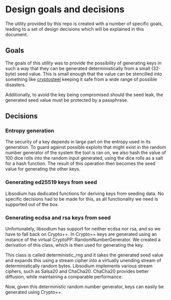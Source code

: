 # Design goals and decisions

The utility provided by this repo is created with a number of specific
goals, leading to a set of design decisions which will be explained in
this document.

## Goals

The goals of this utility was to provide the possibility of generating
keys in such a way that they can be generated deterministically from a
small (32-byte) seed value. This is small enough that the value can be
stencilled into something like [cryptosteel](https://cryptosteel.com/)
keeping it safe from a wide range of possible disasters.

Additionally, to avoid the key being compromised should the seed leak,
the generated seed value must be protected by a passphrase.

## Decisions

### Entropy generation

The security of a key depends in large part on the entropy used in its
generation. To guard against possible exploits that might exist in the
random number generator of the system the tool is ran on, we also hash
the value of 100 dice rolls into the random input generated, using the
dice rolls as a salt for a hash function. The result of this operation
then becomes the seed value for generating the other keys.

### Generating ed25519 keys from seed

Libsodium has dedicated functions for deriving keys from seeding data.
No specific decisions had to be made for this, as all functionality we
need is supported out of the box.

### Generating ecdsa and rsa keys from seed

Unfortunately, libsodium has support for neither ecdsa nor rsa, and so
we have to fall back on Crypto++. In Crypto++ keys are generated using
an instance of the virtual CryptoPP::RandomNumberGenerator. We created
a derivation of this class, which is then used for generating the key.

This class is called deterministic_rng and it takes the generated seed
value and expands this using a stream cipher into a virtually unending
stream of deterministically random bytes. Libsodium implements various
stream ciphers, such as Salsa20 and ChaCha20. ChaCha20 provides better
diffusion, while maintaining a comparable performance.

Now, given this deterministic random number generator, keys can easily
be generated using Crypto++.
